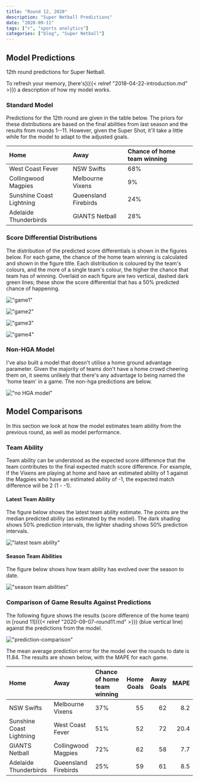 ```yaml
---
title: "Round 12, 2020"
description: "Super Netball Predictions"
date: "2020-09-11"
tags: ["r", "sports analytics"]
categories: ["blog", "Super Netball"]
---
```


<!-- Time-stamp: <2019-04-27 13:42:06 (slane)> -->





## Model Predictions

12th round predictions for Super Netball.

To refresh your memory, [here's]({{< relref "2018-04-22-introduction.md" >}}) a description of how my model works.

### Standard Model

Predictions for the 12th round are given in the table below. The priors for these distributions are based on the final abilities from last season and the results from rounds 1--11. However, given the Super Shot, it'll take a little while for the model to adapt to the adjusted goals.


|Home                     |Away                 |Chance of home team winning |
|:------------------------|:--------------------|:---------------------------|
|West Coast Fever         |NSW Swifts           |68%                         |
|Collingwood Magpies      |Melbourne Vixens     |9%                          |
|Sunshine Coast Lightning |Queensland Firebirds |24%                         |
|Adelaide Thunderbirds    |GIANTS Netball       |28%                         |

### Score Differential Distributions

The distribution of the predicted score differentials is shown in the figures below. For each game, the chance of the home team winning is calculated and shown in the figure title. Each distribution is coloured by the team's colours, and the more of a single team's colour, the higher the chance that team has of winning. Overlaid on each figure are two vertical, dashed dark green lines; these show the score differential that has a 50% predicted chance of happening.

!["game1"](/sn-assets/2020/round12/game-1.png)

!["game2"](/sn-assets/2020/round12/game-2.png)

!["game3"](/sn-assets/2020/round12/game-3.png)

!["game4"](/sn-assets/2020/round12/game-4.png)

### Non-HGA Model

I've also built a model that doesn't utilise a home ground advantage parameter. Given the majority of teams don't have a home crowd cheering them on, it seems unlikely that there's any advantage to being named the 'home team' in a game. The non-hga predictions are below.

!["no HGA model"](/sn-assets/2020/round12/plot-grid-no-hga.png)

## Model Comparisons

In this section we look at how the model estimates team ability from the previous round, as well as model performance.

### Team Ability

Team ability can be understood as the expected score difference that the team contributes to the final expected match score difference. For example, if the Vixens are playing at home and have an estimated ability of 1 against the Magpies who have an estimated ability of -1, the expected match difference will be 2 (1 - -1).

#### Latest Team Ability

The figure below shows the latest team ability estimate. The points are the median predicted ability (as estimated by the model). The dark shading shows 50% prediction intervals, the lighter shading shows 50% prediction intervals.

!["latest team ability"](/sn-assets/2020/round12/abilities-latest.png)

#### Season Team Abilities

The figure below shows how team ability has evolved over the season to date.

!["season team abilities"](/sn-assets/2020/round12/abilities.png)

### Comparison of Game Results Against Predictions

The following figure shows the results (score difference of the home team) in [round 11]({{< relref "2020-09-07-round11.md" >}}) (blue vertical line) against the predictions from the model.

!["prediction-comparison"](/sn-assets/2020/round12/plot-grid-comparison.png)

The mean average prediction error for the model over the rounds to date is 11.84. The results are shown below, with the MAPE for each game.


|Home                     |Away                 |Chance of home team winning | Home Goals| Away Goals| MAPE|
|:------------------------|:--------------------|:---------------------------|----------:|----------:|----:|
|NSW Swifts               |Melbourne Vixens     |37%                         |         55|         62|  8.2|
|Sunshine Coast Lightning |West Coast Fever     |51%                         |         52|         72| 20.4|
|GIANTS Netball           |Collingwood Magpies  |72%                         |         62|         58|  7.7|
|Adelaide Thunderbirds    |Queensland Firebirds |25%                         |         59|         61|  8.5|
